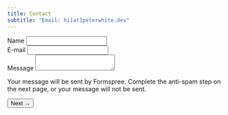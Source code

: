 ```yaml
---
title: Contact
subtitle: "Email: hi[at]peterwhite.dev"
---
```

<form class="w-full max-w-lg" method="post" action="https://formspree.io/hi@peterwhite.dev" id="contact-form">
  <div class="flex flex-wrap mb-2 -mx-3">
    <div class="w-full px-3 mb-2 md:mb-0">
      <label class="block mb-2 text-xs font-bold tracking-wide text-gray-700 uppercase" for="name">
        Name
      </label>
     <input class="block w-full px-4 py-3 mb-3 leading-tight text-gray-700 bg-gray-200 border border-gray-200 rounded appearance-none focus:outline-none focus:bg-white focus:border-gray-500" id="name" type="name" name="name" required>
    </div>
  </div>
  <div class="flex flex-wrap mb-2 -mx-3">
    <div class="w-full px-3">
      <label class="block mb-2 text-xs font-bold tracking-wide text-gray-700 uppercase" for="email">
        E-mail
      </label>
      <input class="block w-full px-4 py-3 mb-3 leading-tight text-gray-700 bg-gray-200 border border-gray-200 rounded appearance-none focus:outline-none focus:bg-white focus:border-gray-500" id="email" type="email" name="email" required>
    </div>
  </div>
  <div class="flex flex-wrap mb-2 -mx-3">
    <div class="w-full px-3">
      <label class="block mb-2 text-xs font-bold tracking-wide text-gray-700 uppercase" for="message">
        Message
      </label>
      <textarea class="block w-full h-48 px-4 py-3 mb-3 leading-tight text-gray-700 bg-gray-200 border border-gray-200 rounded appearance-none resize-none no-resize focus:outline-none focus:bg-white focus:border-gray-500" id="message" name="message" required></textarea>
	  <p class="text-xs italic text-gray-600">Your message will be sent by Formspree. Complete the anti-spam step on the next page, or your message will not be sent.</p>
    </div>
  </div>
  <input type="text" name="_gotcha" style="display: none;" class="contact-form__gotcha" val="">
  <div class="md:flex md:items-center">
    <div class="md:w-1/3">
      <button class="relative block w-full px-6 py-3 mt-4 text-base font-semibold leading-snug text-white transition duration-150 ease-in-out bg-gray-900 border border-transparent rounded-md shadow-md sm:mt-0 sm:h-auto sm:w-auto hover:bg-gray-800 focus:outline-none focus:bg-gray-800 hover:bg-gray-600" type="submit">
        Next →
      </button>
    </div>
    <div class="md:w-2/3"></div>
  </div>
</form>